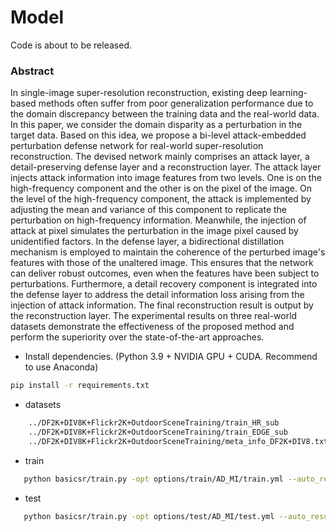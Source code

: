# Model
Code is about to be released.


### Abstract
In single-image super-resolution reconstruction, existing deep learning-based methods often suffer from poor generalization performance due to the domain discrepancy between the training data and the real-world data. In this paper, we consider the domain disparity as a perturbation in the target data. Based on this idea, we propose a bi-level attack-embedded perturbation defense network for real-world super-resolution reconstruction. The devised network mainly comprises an attack layer, a detail-preserving defense layer and a reconstruction layer. The attack layer injects attack information into image features from two levels. One is on the high-frequency component and the other is on the pixel of the image. On the level of the high-frequency component, the attack is implemented by adjusting the mean and variance of this component to replicate the perturbation on high-frequency information. Meanwhile, the injection of attack at pixel simulates the perturbation in the image pixel caused by unidentified factors. In the defense layer, a bidirectional distillation mechanism is employed to maintain the coherence of the perturbed image's features with those of the unaltered image. This ensures that the network can deliver robust outcomes, even when the features have been subject to perturbations. Furthermore, a detail recovery component is integrated into the defense layer to address the detail information loss arising from the injection of attack information. The final reconstruction result is output by the reconstruction layer. The experimental results on three real-world datasets demonstrate the effectiveness of the proposed method and perform the superiority over the state-of-the-art approaches.

- Install dependencies. (Python 3.9 + NVIDIA GPU + CUDA. Recommend to use Anaconda)
```bash
pip install -r requirements.txt
```
- datasets
```bash
    ../DF2K+DIV8K+Flickr2K+OutdoorSceneTraining/train_HR_sub
    ../DF2K+DIV8K+Flickr2K+OutdoorSceneTraining/train_EDGE_sub
    ../DF2K+DIV8K+Flickr2K+OutdoorSceneTraining/meta_info_DF2K+DIV8.txt
```
- train
```bash
   python basicsr/train.py -opt options/train/AD_MI/train.yml --auto_resume
```
 
- test
```bash
   python basicsr/train.py -opt options/test/AD_MI/test.yml --auto_resume
```


